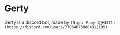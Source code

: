 # Gerty
Gerty is a discord bot, made by `[Nιgнт Fυяу ♪🤍#4371](https://discord.com/users/770646750804312105)`
